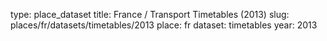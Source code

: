 type: place_dataset
title: France / Transport Timetables (2013)
slug: places/fr/datasets/timetables/2013
place: fr
dataset: timetables
year: 2013
